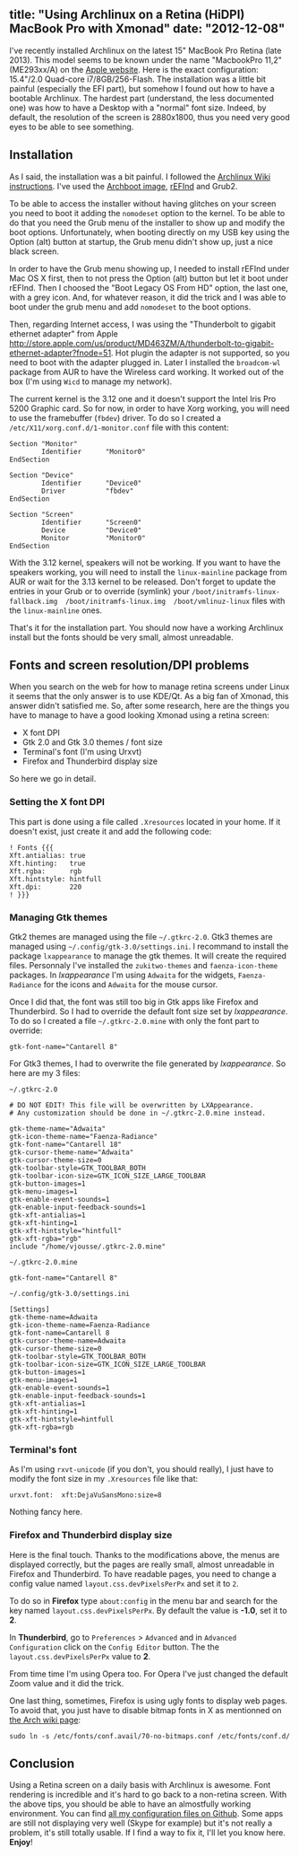 title: "Using Archlinux on a Retina (HiDPI) MacBook Pro with Xmonad"
date: "2012-12-08"
---

I've recently installed Archlinux on the latest 15" MacBook Pro Retina (late 2013). This model seems to be known under the name "MacbookPro 11,2" (ME293xx/A) on the [Apple website](http://support.apple.com/kb/ht4132). Here is the exact configuration: 15.4"/2.0 Quad-core i7/8GB/256-Flash. The installation was a little bit painful (especially the EFI part), but somehow I found out how to have a bootable Archlinux. The hardest part (understand, the less documented one) was how to have a Desktop with a "normal" font size. Indeed, by default, the resolution of the screen is 2880x1800, thus you need very good eyes to be able to see something.

## Installation

As I said, the installation was a bit painful. I followed the [Archlinux Wiki instructions](https://wiki.archlinux.org/index.php/MacBookPro11,x). I've used the [Archboot image](https://wiki.archlinux.org/index.php/Archboot), [rEFInd](http://www.rodsbooks.com/refind/) and Grub2.

To be able to access the installer without having glitches on your screen you need to boot it adding the `nomodeset` option to the kernel. To be able to do that you need the Grub menu of the installer to show up and modify the boot options. Unfortunately, when booting directly on my USB key using the Option (alt) button at startup, the Grub menu didn't show up, just a nice black screen.

In order to have the Grub menu showing up, I needed to install rEFInd under Mac OS X first, then to not press the Option (alt) button but let it boot under rEFInd. Then I choosed the "Boot Legacy OS From HD" option, the last one, with a grey icon. And, for whatever reason, it did the trick and I was able to boot under the grub menu and add `nomodeset` to the boot options.

Then, regarding Internet access, I was using the "Thunderbolt to gigabit ethernet adapter" from Apple http://store.apple.com/us/product/MD463ZM/A/thunderbolt-to-gigabit-ethernet-adapter?fnode=51. Hot plugin the adapter is not supported, so you need to boot with the adapter plugged in. Later I installed the `broadcom-wl` package from AUR to have the Wireless card working. It worked out of the box (I'm using `Wicd` to manage my network).

The current kernel is the 3.12 one and it doesn't support the Intel Iris Pro 5200 Graphic card. So for now, in order to have Xorg working, you will need to use the framebuffer (`fbdev`) driver. To do so I created a `/etc/X11/xorg.conf.d/1-monitor.conf` file with this content:

```
Section "Monitor"
        Identifier      "Monitor0"
EndSection

Section "Device"
        Identifier      "Device0"
        Driver          "fbdev"
EndSection

Section "Screen"
        Identifier      "Screen0"
        Device          "Device0"
        Monitor         "Monitor0"
EndSection
```

With the 3.12 kernel, speakers will not be working. If you want to have the speakers working, you will need to install the `linux-mainline` package from AUR or wait for the 3.13 kernel to be released. Don't forget to update the entries in your Grub or to override (symlink) your `/boot/initramfs-linux-fallback.img  /boot/initramfs-linux.img  /boot/vmlinuz-linux` files with the `linux-mainline` ones.

That's it for the installation part. You should now have a working Archlinux install but the fonts should be very small, almost unreadable.


## Fonts and screen resolution/DPI problems

When you search on the web for how to manage retina screens under Linux it seems that the only answer is to use KDE/Qt. As a big fan of Xmonad, this answer didn't satisfied me. So, after some research, here are the things you have to manage to have a good looking Xmonad using a retina screen:

- X font DPI
- Gtk 2.0 and Gtk 3.0 themes / font size
- Terminal's font (I'm using Urxvt)
- Firefox and Thunderbird display size

So here we go in detail.

### Setting the X font DPI

This part is done using a file called `.Xresources` located in your home. If it doesn't exist, just create it and add the following code:

```
! Fonts {{{
Xft.antialias: true
Xft.hinting:   true
Xft.rgba:      rgb
Xft.hintstyle: hintfull
Xft.dpi:       220
! }}}
```

### Managing Gtk themes

Gtk2 themes are managed using the file `~/.gtkrc-2.0`. Gtk3 themes are managed using `~/.config/gtk-3.0/settings.ini`. I recommand to install the package `lxappearance` to manage the gtk themes. It will create the required files. Personnaly I've installed the `zukitwo-themes` and `faenza-icon-theme` packages. In _lxappearance_ I'm using `Adwaita` for the widgets, `Faenza-Radiance` for the icons and `Adwaita` for the mouse cursor.

Once I did that, the font was still too big in Gtk apps like Firefox and Thunderbird. So I had to override the default font size set by _lxappearance_. To do so I created a file `~/.gtkrc-2.0.mine` with only the font part to override:

```
gtk-font-name="Cantarell 8"
```

For Gtk3 themes, I had to overwrite the file generated by _lxappearance_. So here are my 3 files:

`~/.gtkrc-2.0`

```
# DO NOT EDIT! This file will be overwritten by LXAppearance.
# Any customization should be done in ~/.gtkrc-2.0.mine instead.

gtk-theme-name="Adwaita"
gtk-icon-theme-name="Faenza-Radiance"
gtk-font-name="Cantarell 18"
gtk-cursor-theme-name="Adwaita"
gtk-cursor-theme-size=0
gtk-toolbar-style=GTK_TOOLBAR_BOTH
gtk-toolbar-icon-size=GTK_ICON_SIZE_LARGE_TOOLBAR
gtk-button-images=1
gtk-menu-images=1
gtk-enable-event-sounds=1
gtk-enable-input-feedback-sounds=1
gtk-xft-antialias=1
gtk-xft-hinting=1
gtk-xft-hintstyle="hintfull"
gtk-xft-rgba="rgb"
include "/home/vjousse/.gtkrc-2.0.mine"
```

`~/.gtkrc-2.0.mine`

```
gtk-font-name="Cantarell 8"
```

`~/.config/gtk-3.0/settings.ini`

```
[Settings]
gtk-theme-name=Adwaita
gtk-icon-theme-name=Faenza-Radiance
gtk-font-name=Cantarell 8
gtk-cursor-theme-name=Adwaita
gtk-cursor-theme-size=0
gtk-toolbar-style=GTK_TOOLBAR_BOTH
gtk-toolbar-icon-size=GTK_ICON_SIZE_LARGE_TOOLBAR
gtk-button-images=1
gtk-menu-images=1
gtk-enable-event-sounds=1
gtk-enable-input-feedback-sounds=1
gtk-xft-antialias=1
gtk-xft-hinting=1
gtk-xft-hintstyle=hintfull
gtk-xft-rgba=rgb
```

### Terminal's font

As I'm using `rxvt-unicode` (if you don't, you should really), I just have to modify the font size in my `.Xresources` file like that:

```
urxvt.font:  xft:DejaVuSansMono:size=8
```

Nothing fancy here.

### Firefox and Thunderbird display size

Here is the final touch. Thanks to the modifications above, the menus are displayed correctly, but the pages are really small, almost unreadable in Firefox and Thunderbird. To have readable pages, you need to change a config value named `layout.css.devPixelsPerPx` and set it to `2`. 

To do so in __Firefox__ type `about:config` in the menu bar and search for the key named `layout.css.devPixelsPerPx`. By default the value is __-1.0__, set it to __2__. 

In __Thunderbird__, go to `Preferences` > `Advanced` and in `Advanced Configuration` click on the `Config Editor` button. The the `layout.css.devPixelsPerPx` value to __2__.

From time time I'm using Opera too. For Opera I've just changed the default Zoom value and it did the trick.

One last thing, sometimes, Firefox is using ugly fonts to display web pages. To avoid that, you just have to disable bitmap fonts in X as mentionned on [the Arch wiki page](https://wiki.archlinux.org/index.php/firefox#Firefox_uses_ugly_fonts_on_certain_web_pages):

```
sudo ln -s /etc/fonts/conf.avail/70-no-bitmaps.conf /etc/fonts/conf.d/
```


## Conclusion

Using a Retina screen on a daily basis with Archlinux is awesome. Font rendering is incredible and it's hard to go back to a non-retina screen. With the above tips, you should be able to have an almostfully working environment. You can find [all my configuration files on Github](https://github.com/vjousse/dotfiles). Some apps are still not displaying very well (Skype for example) but it's not really a problem, it's still totally usable. If I find a way to fix it, I'll let you know here. __Enjoy__!
